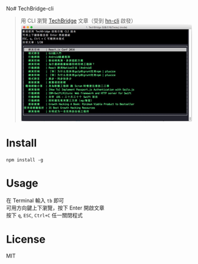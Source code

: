 No# TechBridge-cli
> 用 CLI 瀏覽 [TechBridge](https://www.techbridge.cc/) 文章（受到 [hn-cli](https://github.com/rafaelrinaldi/hn-cli) 啟發）
![瀏覽圖](tb-cli.jpg)

# Install
`npm install -g `

# Usage
在 Terminal 輸入 `tb` 即可  
可用方向鍵上下瀏覽，按下 Enter 開啟文章  
按下 `q`, `ESC`, `Ctrl+C` 任一關閉程式

# License
MIT